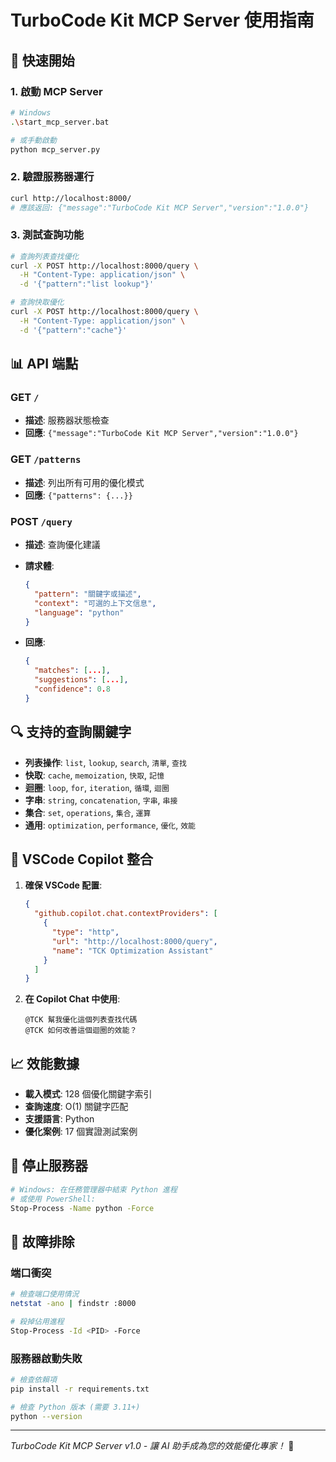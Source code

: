 # TurboCode Kit MCP Server 使用指南

## 🚀 快速開始

### 1. 啟動 MCP Server

```bash
# Windows
.\start_mcp_server.bat

# 或手動啟動
python mcp_server.py
```

### 2. 驗證服務器運行

```bash
curl http://localhost:8000/
# 應該返回: {"message":"TurboCode Kit MCP Server","version":"1.0.0"}
```

### 3. 測試查詢功能

```bash
# 查詢列表查找優化
curl -X POST http://localhost:8000/query \
  -H "Content-Type: application/json" \
  -d '{"pattern":"list lookup"}'

# 查詢快取優化
curl -X POST http://localhost:8000/query \
  -H "Content-Type: application/json" \
  -d '{"pattern":"cache"}'
```

## 📊 API 端點

### GET `/`

- **描述**: 服務器狀態檢查
- **回應**: `{"message":"TurboCode Kit MCP Server","version":"1.0.0"}`

### GET `/patterns`

- **描述**: 列出所有可用的優化模式
- **回應**: `{"patterns": {...}}`

### POST `/query`

- **描述**: 查詢優化建議
- **請求體**:

  ```json
  {
    "pattern": "關鍵字或描述",
    "context": "可選的上下文信息",
    "language": "python"
  }
  ```

- **回應**:

  ```json
  {
    "matches": [...],
    "suggestions": [...],
    "confidence": 0.8
  }
  ```

## 🔍 支持的查詢關鍵字

- **列表操作**: `list`, `lookup`, `search`, `清單`, `查找`
- **快取**: `cache`, `memoization`, `快取`, `記憶`
- **迴圈**: `loop`, `for`, `iteration`, `循環`, `迴圈`
- **字串**: `string`, `concatenation`, `字串`, `串接`
- **集合**: `set`, `operations`, `集合`, `運算`
- **通用**: `optimization`, `performance`, `優化`, `效能`

## 🎯 VSCode Copilot 整合

1. **確保 VSCode 配置**:

   ```json
   {
     "github.copilot.chat.contextProviders": [
       {
         "type": "http",
         "url": "http://localhost:8000/query",
         "name": "TCK Optimization Assistant"
       }
     ]
   }
   ```

2. **在 Copilot Chat 中使用**:

   ```text
   @TCK 幫我優化這個列表查找代碼
   @TCK 如何改善這個迴圈的效能？
   ```

## 📈 效能數據

- **載入模式**: 128 個優化關鍵字索引
- **查詢速度**: O(1) 關鍵字匹配
- **支援語言**: Python
- **優化案例**: 17 個實證測試案例

## 🛑 停止服務器

```bash
# Windows: 在任務管理器中結束 Python 進程
# 或使用 PowerShell:
Stop-Process -Name python -Force
```

## 🔧 故障排除

### 端口衝突

```bash
# 檢查端口使用情況
netstat -ano | findstr :8000

# 殺掉佔用進程
Stop-Process -Id <PID> -Force
```

### 服務器啟動失敗

```bash
# 檢查依賴項
pip install -r requirements.txt

# 檢查 Python 版本 (需要 3.11+)
python --version
```

---

*TurboCode Kit MCP Server v1.0 - 讓 AI 助手成為您的效能優化專家！* 🚀
